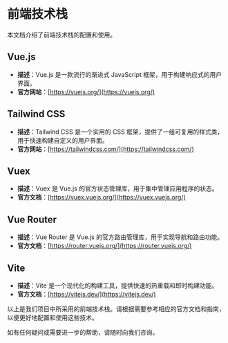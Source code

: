 # 前端技术栈

本文档介绍了前端技术栈的配置和使用。

## Vue.js

- **描述**：Vue.js 是一款流行的渐进式 JavaScript 框架，用于构建响应式的用户界面。
- **官方网站**：[https://vuejs.org/](https://vuejs.org/)

## Tailwind CSS

- **描述**：Tailwind CSS 是一个实用的 CSS 框架，提供了一组可复用的样式类，用于快速构建自定义的用户界面。
- **官方网站**：[https://tailwindcss.com/](https://tailwindcss.com/)

## Vuex

- **描述**：Vuex 是 Vue.js 的官方状态管理库，用于集中管理应用程序的状态。
- **官方文档**：[https://vuex.vuejs.org/](https://vuex.vuejs.org/)

## Vue Router

- **描述**：Vue Router 是 Vue.js 的官方路由管理库，用于实现导航和路由功能。
- **官方文档**：[https://router.vuejs.org/](https://router.vuejs.org/)

## Vite

- **描述**：Vite 是一个现代化的构建工具，提供快速的热重载和即时构建功能。
- **官方文档**：[https://vitejs.dev/](https://vitejs.dev/)

以上是我们项目中所采用的前端技术栈。请根据需要参考相应的官方文档和指南，以便更好地配置和使用这些技术。

如有任何疑问或需要进一步的帮助，请随时向我们咨询。